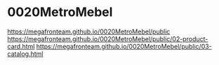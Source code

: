 # 0020MetroMebel
 
<https://megafronteam.github.io/0020MetroMebel/public>
<https://megafronteam.github.io/0020MetroMebel/public/02-product-card.html>
<https://megafronteam.github.io/0020MetroMebel/public/03-catalog.html>